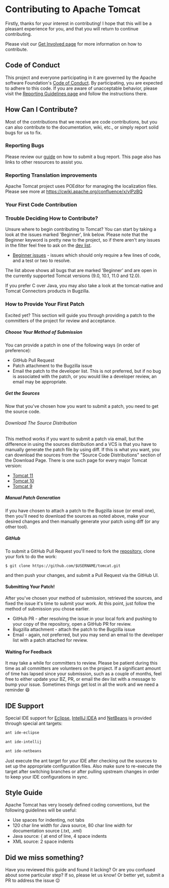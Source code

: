 # Contributing to Apache Tomcat

Firstly, thanks for your interest in contributing! I hope that this will be a
pleasant experience for you, and that you will return to continue
contributing.

Please visit our [Get Involved page](https://tomcat.apache.org/getinvolved.html)
for more information on how to contribute.

## Code of Conduct

This project and everyone participating in it are governed by the Apache
software Foundation's
[Code of Conduct](https://www.apache.org/foundation/policies/conduct.html). By
participating, you are expected to adhere to this code. If you are aware of
unacceptable behavior, please visit the
[Reporting Guidelines page](https://www.apache.org/foundation/policies/conduct.html#reporting-guidelines)
and follow the instructions there.

## How Can I Contribute?

Most of the contributions that we receive are code contributions, but you can
also contribute to the documentation, wiki, etc., or simply report solid bugs
for us to fix.

### Reporting Bugs

Please review our [guide](https://tomcat.apache.org/bugreport.html) on how to
submit a bug report. This page also has links to other resources to assist
you.

### Reporting Translation improvements

Apache Tomcat project uses POEditor for managing the localization files.
Please see more at https://cwiki.apache.org/confluence/x/vIPzBQ

### Your First Code Contribution

### Trouble Deciding How to Contribute?

Unsure where to begin contributing to Tomcat? You can start by taking a look at
the issues marked 'Beginner', link below. Please note that the Beginner keyword
is pretty new to the project, so if there aren't any issues in the filter feel
free to ask on the [dev list](https://tomcat.apache.org/lists.html#tomcat-dev).

* [Beginner issues](https://bz.apache.org/bugzilla/buglist.cgi?bug_status=NEW&bug_status=ASSIGNED&bug_status=REOPENED&bug_status=NEEDINFO&keywords=Beginner&keywords_type=allwords&list_id=217383&product=Tomcat%2010&product=Tomcat%2011&product=Tomcat%209&query_format=advanced) -
issues which should only require a few lines of code, and a test or two to
resolve.

The list above shows all bugs that are marked 'Beginner' and are open in the
currently supported Tomcat versions (9.0, 10.1, 11.0 and 12.0).

If you prefer C over Java, you may also take a look at the tomcat-native and
Tomcat Connectors products in Bugzilla.

### How to Provide Your First Patch

Excited yet? This section will guide you through providing a patch to the
committers of the project for review and acceptance.

##### Choose Your Method of Submission

You can provide a patch in one of the following ways (in order of preference):

* GitHub Pull Request
* Patch attachment to the Bugzilla issue
* Email the patch to the developer list. This is not preferred, but if no bug
is associated with the patch, or you would like a developer review, an email
may be appropriate.

##### Get the Sources

Now that you've chosen how you want to submit a patch, you need to get the
source code.

###### Download The Source Distribution

This method works if you want to submit a patch via email, but
the difference in using the sources distribution and a VCS is that you have to
manually generate the patch file by using diff. If this is what you want, you
can download the sources from the "Source Code Distributions" section of the
Download Page. There is one such page for every major Tomcat version:

- [Tomcat 11](https://tomcat.apache.org/download-11.cgi)
- [Tomcat 10](https://tomcat.apache.org/download-10.cgi)
- [Tomcat 9](https://tomcat.apache.org/download-90.cgi)

##### Manual Patch Generation

If you have chosen to attach a patch to the Bugzilla issue (or email
one), then you'll need to download the sources as noted above, make your
desired changes and then manually generate your patch using diff (or any
other tool).

##### GitHub

To submit a GitHub Pull Request you'll need to fork the
[repository](https://github.com/apache/tomcat), clone your fork to do the work:

```
$ git clone https://github.com/$USERNAME/tomcat.git
```

and then push your changes, and submit a Pull Request via the GitHub UI.

#### Submitting Your Patch!

After you've chosen your method of submission, retrieved the sources, and
fixed the issue it's time to submit your work. At this point, just follow
the method of submission you chose earlier.

* GitHub PR - after resolving the issue in your local fork and pushing to your
copy of the repository, open a GitHub PR for review.
* Bugzilla attachment - attach the patch to the Bugzilla issue
* Email - again, not preferred, but you may send an email to the developer list
with a patch attached for review.

#### Waiting For Feedback

It may take a while for committers to review. Please be patient during this
time as all committers are volunteers on the project. If a significant amount
of time has lapsed since your submission, such as a couple of months, feel free
to either update your BZ, PR, or email the dev list with a message to bump your
issue. Sometimes things get lost in all the work and we need a reminder :smile:

## IDE Support

Special IDE support for
[Eclipse](https://www.eclipse.org/ide/),
[IntelliJ IDEA](https://www.jetbrains.com/idea/) and
[NetBeans](https://netbeans.org/)
is provided through special ant targets:

```bash
ant ide-eclipse
```
```bash
ant ide-intellij
```
```bash
ant ide-netbeans
```

Just execute the ant target for your IDE after checking out the sources
to set up the appropriate configuration files.
Also make sure to re-execute the target after switching branches or
after pulling upstream changes in order to keep your IDE configurations in sync.

## Style Guide

Apache Tomcat has very loosely defined coding conventions, but the following
guidelines will be useful:

* Use spaces for indenting, not tabs
* 120 char line width for Java source, 80 char line width for documentation
source (.txt, .xml)
* Java source: { at end of line, 4 space indents
* XML source: 2 space indents

## Did we miss something?

Have you reviewed this guide and found it lacking? Or are you confused about
some particular step? If so, please let us know! Or better yet, submit a PR to
address the issue :wink:
